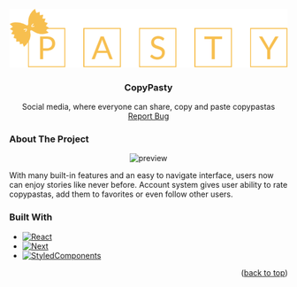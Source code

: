 <a name="readme-top"></a>

<div align="center">
  <a href="https://github.com/jkowiesk/Pasty.git">
    <img src="public/images/logo-header.png" alt="logo">
  </a>

  <h3 align="center">CopyPasty</h3>

  <p align="center">
    Social media, where everyone can share, copy and paste copypastas
    <br />
    <a href="https://github.com/jkowiesk/Pasty/issues">Report Bug</a>
  </p>
</div>

### About The Project

<div align="center">
    <img src="https://firebasestorage.googleapis.com/v0/b/pasty-69ef6.appspot.com/o/images%2Fpreview.png?alt=media&token=6bbf42de-9b7c-4852-afa8-16540c49bbfd" alt="preview">
 </div>

With many built-in features and an easy to navigate interface, users now can enjoy stories like never before. Account system gives user ability to rate copypastas, add them to favorites or even follow other users.



### Built With

- [![React][react.js]][react-url]
- [![Next][next.js]][next-url]
- [![StyledComponents][styled-components]][styled-components-url]

<p align="right">(<a href="#readme-top">back to top</a>)</p>

<!-- MARKDOWN LINKS & IMAGES -->

[react.js]: https://img.shields.io/badge/React-20232A?style=for-the-badge&logo=react&logoColor=61DAFB
[react-url]: https://reactjs.org
[next.js]: https://img.shields.io/badge/Next-black?style=for-the-badge&logo=next.js&logoColor=white
[next-url]: https://nextjs.org
[styled-components]: https://img.shields.io/badge/styled--components-DB7093?style=for-the-badge&logo=styled-components&logoColor=white
[styled-components-url]: https://styled-components.com/
